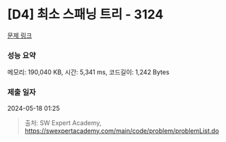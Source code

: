 # [D4] 최소 스패닝 트리 - 3124 

[문제 링크](https://swexpertacademy.com/main/code/problem/problemDetail.do?contestProbId=AV_mSnmKUckDFAWb) 

### 성능 요약

메모리: 190,040 KB, 시간: 5,341 ms, 코드길이: 1,242 Bytes

### 제출 일자

2024-05-18 01:25



> 출처: SW Expert Academy, https://swexpertacademy.com/main/code/problem/problemList.do